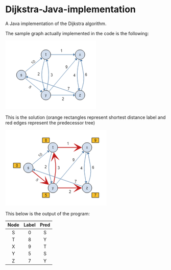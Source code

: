 # Dijkstra-Java-implementation

A Java implementation of the Dijkstra algorithm.

The sample graph actually implemented in the code is the following:

<img src="https://github.com/kinik93/Dijkstra-Java-implementation/blob/master/dijgraph.png">

This is the solution (orange rectangles represent shortest distance label and red edges represent the predecessor tree)

<img src="https://github.com/kinik93/Dijkstra-Java-implementation/blob/master/dijSol.png">

This below is the output of the program:

| Node   |      Label      |  Pred |
|:----------:|:-------------:|:------:|
| S | 0  | S |
| T |    8   |   Y |
| X | 9 |    T |
| Y |    5   |   S |
| Z | 7 |    Y |
 
